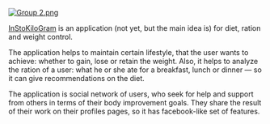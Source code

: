 [![Group 2.png](https://s10.postimg.org/lutqstuwp/Group_2.png)](https://postimg.org/image/gw68ear3p/)

[InStoKiloGram](http://dev.moo-moo.ru:8123/) is an application (not yet, but the main idea is) for diet, ration and weight control. 

The application helps to maintain certain lifestyle, that the user wants to achieve: whether to gain, lose or retain the weight. Also, it helps to analyze the ration of a user: what he or she ate for a breakfast, lunch or dinner — so it can give recommendations on the diet. 

The application is social network of users, who seek for help and support from others in terms of their body improvement goals. They share the result of their work on their profiles pages, so it has facebook-like set of features.
